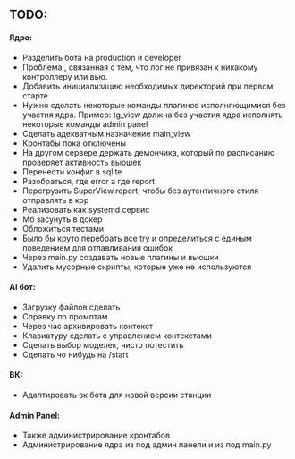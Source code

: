 ## TODO:
#### Ядро:
- Разделить бота на production и developer
- Проблема , связанная с тем, что лог не привязан к никакому контроллеру или вью. 
- Добавить инициализацию необходимых директорий при первом старте
- Нужно сделать некоторые команды плагинов исполняющимися без участия ядра. 
  Пример: tg_view должна без участия ядра исполнять некоторые команды admin panel
- Сделать адекватным назначение main_view
- Кронтабы пока отключены
- На другом сервере держать демончика, который по расписанию проверяет активность вьюшек
- Перенести конфиг в sqlite
- Разобраться, где error а где report
- Перегрузить SuperView.report, чтобы без аутентичного стиля отправлять в кор
- Реализовать как systemd сервис
- Мб засунуть в докер
- Обложиться тестами
- Было бы круто перебрать все try и определиться с единым поведением для отлавливания ошибок
- Через main.py создавать новые плагины и вьюшки
- Удалить мусорные скрипты, которые уже не используются
#### AI бот:
- Загрузку файлов сделать
- Справку по промптам
- Через час архивировать контекст
- Клавиатуру сделать с управлением контекстами
- Сделать выбор моделек, чисто потестить
- Сделать чо нибудь на /start
#### ВК:
- Адаптировать вк бота для новой версии станции
#### Admin Panel:
- Также администрирование кронтабов
- Администрирование ядра из под админ панели и из под main.py
